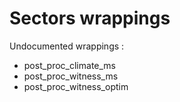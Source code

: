 # Sectors wrappings

Undocumented wrappings :

- post_proc_climate_ms
- post_proc_witness_ms
- post_proc_witness_optim
